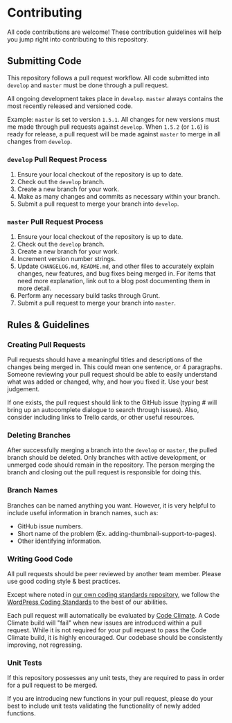 # Contributing

All code contributions are welcome! These contribution guidelines will help you
 jump right into contributing to this repository.

## Submitting Code

This repository follows a pull request workflow. All code submitted into
`develop` and `master` must be done through a pull request.

All ongoing development takes place in `develop`. `master` always contains the
 most recently released and versioned code.

Example: `master` is set to version `1.5.1`. All changes for new versions must
 me made through pull requests against `develop`. When `1.5.2` (or `1.6`) is
 ready for release, a pull request will be made against `master` to merge in
 all changes from `develop`.

### `develop` Pull Request Process

1. Ensure your local checkout of the repository is up to date.
1. Check out the `develop` branch.
1. Create a new branch for your work.
1. Make as many changes and commits as necessary within your branch.
1. Submit a pull request to merge your branch into `develop`.

### `master` Pull Request Process

1. Ensure your local checkout of the repository is up to date.
1. Check out the `develop` branch.
1. Create a new branch for your work.
1. Increment version number strings.
1. Update `CHANGELOG.md`, `README.md`, and other files to accurately explain
 changes, new features, and bug fixes being merged in. For items that need more
 explanation, link out to a blog post documenting them in more detail.
1. Perform any necessary build tasks through Grunt.
1. Submit a pull request to merge your branch into `master`.

## Rules & Guidelines

### Creating Pull Requests

Pull requests should have a meaningful titles and descriptions of the changes
 being merged in. This could mean one sentence, or 4 paragraphs. Someone
 reviewing your pull request should be able to easily understand what was added
 or changed, why, and how you fixed it. Use your best judgement.

If one exists, the pull request should link to the GitHub issue (typing # will
 bring up an autocomplete dialogue to search through issues). Also, consider
 including links to Trello cards, or other useful resources.

### Deleting Branches

After successfully merging a branch into the `develop` or `master`, the pulled
 branch should be deleted. Only branches with active development, or unmerged
 code should remain in the repository. The person merging the branch and
 closing out the pull request is responsible for doing this.

### Branch Names

Branches can be named anything you want. However, it is very helpful to include
 useful information in branch names, such as:

* GitHub issue numbers.
* Short name of the problem (Ex. adding-thumbnail-support-to-pages).
* Other identifying information.

### Writing Good Code

All pull requests should be peer reviewed by another team member. Please use
 good coding style & best practices.

Except where noted in [our own coding standards repository](https://github.com/bu-ist/coding-standards),
 we follow the [WordPress Coding Standards](https://make.wordpress.org/core/handbook/best-practices/coding-standards/)
 to the best of our abilities.

Each pull request will automatically be evaluated by [Code Climate](https://codeclimate.com/).
 A Code Climate build will "fail" when new issues are introduced within a pull
 request. While it is not required for your pull request to pass the Code
 Climate build, it is highly encouraged. Our codebase should be consistently
 improving, not regressing.

### Unit Tests

If this repository possesses any unit tests, they are required to pass in order
 for a pull request to be merged.

If you are introducing new functions in your pull request, please do your best
 to include unit tests validating the functionality of newly added functions.